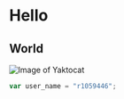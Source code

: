 # Hello
## World


![Image of Yaktocat](https://octodex.github.com/images/yaktocat.png)



``` javascript
var user_name = "r1059446";
```




